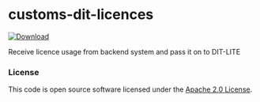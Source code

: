 # customs-dit-licences

 [ ![Download](https://api.bintray.com/packages/hmrc/releases/customs-dit-licences/images/download.svg) ](https://bintray.com/hmrc/releases/customs-dit-licences/_latestVersion)

Receive licence usage from backend system and pass it on to DIT-LITE

### License

This code is open source software licensed under the [Apache 2.0 License]("http://www.apache.org/licenses/LICENSE-2.0.html").
